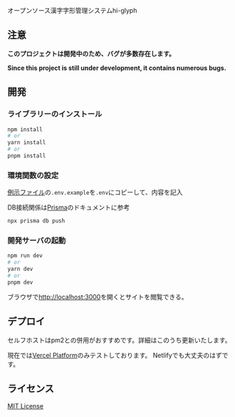 オープンソース漢字字形管理システムhi-glyph

## 注意

**このプロジェクトは開発中のため、バグが多数存在します。**

**Since this project is still under development, it contains numerous bugs.**

## 開発

### ライブラリーのインストール

```bash
npm install
# or
yarn install
# or
pnpm install
```

### 環境関数の設定

[例示ファイル](./.env.example)の`.env.example`を`.env`にコピーして、内容を記入

DB接続関係は[Prisma](https://www.prisma.io/)のドキュメントに参考

```bash
npx prisma db push
```

### 開発サーバの起動

```bash
npm run dev
# or
yarn dev
# or
pnpm dev
```

ブラウザで[http://localhost:3000](http://localhost:3000)を開くとサイトを閲覧できる。

## デプロイ

セルフホストはpm2との併用がおすすめです。詳細はこのうち更新いたします。

現在では[Vercel Platform](https://vercel.com/)のみテストしております。
Netlifyでも大丈夫のはずです。

## ライセンス

[MIT License](./LICENSE)
